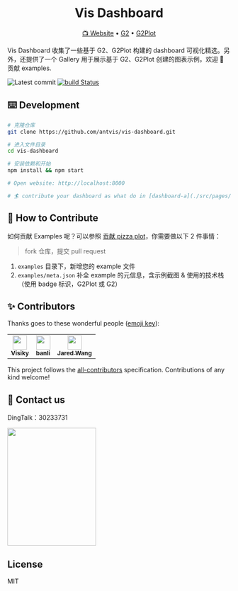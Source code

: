<h1 align="center">
<b>Vis Dashboard</b>
</h1>

<p align="center">
  <a href="https://vis-dashboard.antv.vision">📺 Website</a> •
  <a href="https://github.com/antvis/g2">G2</a> •
  <a href="https://github.com/antvis/g2plot">G2Plot</a>
</p>

Vis Dashboard 收集了一些基于 G2、G2Plot 构建的 dashboard 可视化精选。另外，还提供了一个 Gallery 用于展示基于 G2、G2Plot 创建的图表示例，欢迎 👏 贡献 examples.

![Latest commit](https://badgen.net/github/last-commit/antvis/G2Plot)
[![build Status](https://github.com/antvis/G2Plot/workflows/build/badge.svg?branch=master)](https://github.com/antvis/G2Plot/actions?query=workflow%3Abuild)

## ⌨️ Development

```bash
# 克隆仓库
git clone https://github.com/antvis/vis-dashboard.git

# 进入文件目录
cd vis-dashboard

# 安装依赖和开始
npm install && npm start

# Open website: http://localhost:8000

# 🏄 contribute your dashboard as what do in [dashboard-a](./src/pages/dashboard-a)
```

## 👏 How to Contribute

如何贡献 Examples 呢？可以参照 [贡献 pizza plot](https://github.com/antvis/vis-dashboard/pull/18)，你需要做以下 2 件事情：

> fork 仓库，提交 pull request

1. `examples` 目录下，新增您的 example 文件
2. `examples/meta.json` 补全 example 的元信息，含示例截图 & 使用的技术栈（使用 badge 标识，G2Plot 或 G2）

## ✨ Contributors

Thanks goes to these wonderful people ([emoji key](https://allcontributors.org/docs/en/emoji-key)):

<!-- ALL-CONTRIBUTORS-LIST:START - Do not remove or modify this section -->
<!-- prettier-ignore-start -->
<!-- markdownlint-disable -->
<table>
  <tr>
    <td align="center"><a href="https://www.zhihu.com/people/visiky"><img class="avatar-user" src="https://avatars.githubusercontent.com/u/15646325?v=4" width="32px;" alt=""/><div><sub><b>Visiky</b></sub></div></a></td>
    <td align="center"><a href="https://github.com/yp0413150120"><img class="avatar-user" src="https://avatars.githubusercontent.com/u/24318174?v=4" width="32px;" alt=""/><div><sub><b>banli</b></sub></div></a></td>
    <td align="center"><a href="https://wongjorie.top/"><img class="avatar-user" src="https://avatars.githubusercontent.com/u/11408040?v=4" width="32px;" alt=""/><div><sub><b>Jared Wang</b></sub></div></a></td>
  </tr>
</table>

<!-- markdownlint-restore -->
<!-- prettier-ignore-end -->

<!-- ALL-CONTRIBUTORS-LIST:END -->

This project follows the [all-contributors](https://github.com/all-contributors/all-contributors) specification. Contributions of any kind welcome!
## 📧 Contact us

DingTalk：30233731

<img src="https://gw.alipayobjects.com/zos/antfincdn/9sHnl5k%26u4/dingdingqun.png" width="200" height="266" />

## License

MIT
